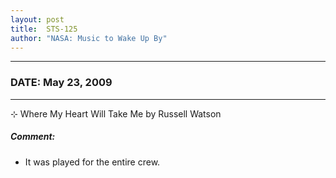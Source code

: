 ```yaml
---
layout: post
title:  STS-125
author: "NASA: Music to Wake Up By"
---
```


----
### DATE: May 23, 2009
----
⊹ Where My Heart Will Take Me by Russell Watson

##### Comment:
* It was played for the entire crew.
